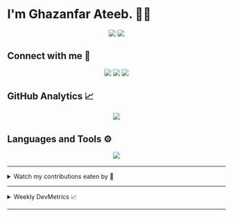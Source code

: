 # I'm Ghazanfar Ateeb. 🧑‍💻

<section align="center">
 <a href="https://github.com/ghazanfarateeb"
  ><img
   src="https://komarev.com/ghpvc/?style=for-the-badge&username=ghazanfarateeb"
 /></a>
 <a href="https://github.com/ghazanfarateeb"
  ><img
   src="https://wakatime.com/badge/user/e54f83ba-05ad-4bef-b8eb-944ff84a7d00.svg?style=for-the-badge"
 /></a>
</section>

## Connect with me 🔗

<section align="center">
 <a href="https://www.facebook.com/ghazanfar.ateeb.9/"
  ><img
   src="https://img.shields.io/badge/-Facebook-1877F2?logo=Facebook&logoColor=FFFFFF&style=for-the-badge"
 /></a>
 <a href="https://www.instagram.com/ghazanfar.ateeb9125/"
  ><img
   src="https://img.shields.io/badge/-Instagram-E4405F?logo=Instagram&logoColor=FFFFFF&style=for-the-badge"
 /></a>
 <a href="https://www.linkedin.com/in/ghazanfar-ateeb-41b627210/"
  ><img
   src="https://img.shields.io/badge/-LinkedIn-0A66C2?logo=LinkedIn&logoColor=FFFFFF&style=for-the-badge"
 /></a>
</section>

## GitHub Analytics 📈

<section align="center">
 <a href="https://github.com/ghazanfarateeb"
  ><img
   src="https://github-readme-streak-stats.herokuapp.com?user=ghazanfarateeb&theme=dark&short_numbers=true&date_format=M%20j%5B%2C%20Y%5D"
 /></a>
</section>

## Languages and Tools ⚙

<section align="center">
 <a href="https://github.com/ghazanfarateeb"
  ><img
   src="https://github-readme-stats-eight-theta.vercel.app/api/top-langs/?layout=compact&theme=dark&username=ghazanfarateeb"
 /></a>
</section>

---

<details>
 <summary>Watch my contributions eaten by 🐍</summary>
 <section align="center">
  <a href="https://github.com/ghazanfarateeb"
   ><img
    src="https://github.com/ghazanfarateeb/ghazanfarateeb/blob/GIF/github-contribution-grid-snake-dark.svg"
  /></a>
 </section>
</details>

---

<details>
 <summary>Weekly DevMetrics 📈</summary>
<!--START_SECTION:waka-->

```txt
From: 03 August 2025 - To: 10 August 2025

Total Time: 28 hrs 8 mins

Dart              17 hrs 52 mins  ⣿⣿⣿⣿⣿⣿⣿⣿⣿⣿⣿⣿⣿⣿⣿⣷⣀⣀⣀⣀⣀⣀⣀⣀⣀   63.49 %
JavaScript        2 hrs 37 mins   ⣿⣿⣤⣀⣀⣀⣀⣀⣀⣀⣀⣀⣀⣀⣀⣀⣀⣀⣀⣀⣀⣀⣀⣀⣀   09.34 %
Kotlin            2 hrs 5 mins    ⣿⣷⣀⣀⣀⣀⣀⣀⣀⣀⣀⣀⣀⣀⣀⣀⣀⣀⣀⣀⣀⣀⣀⣀⣀   07.42 %
JSON              1 hr 7 mins     ⣿⣀⣀⣀⣀⣀⣀⣀⣀⣀⣀⣀⣀⣀⣀⣀⣀⣀⣀⣀⣀⣀⣀⣀⣀   03.99 %
Bash              43 mins         ⣶⣀⣀⣀⣀⣀⣀⣀⣀⣀⣀⣀⣀⣀⣀⣀⣀⣀⣀⣀⣀⣀⣀⣀⣀   02.60 %
```

<!--END_SECTION:waka-->
</details>

---
